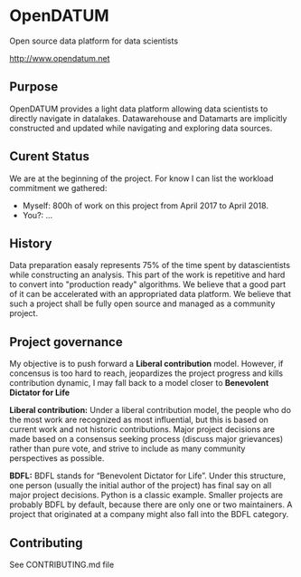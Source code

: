 # OpenDATUM
Open source data platform for data scientists 

http://www.opendatum.net

## Purpose
OpenDATUM provides a light data platform allowing data scientists to directly navigate in datalakes.
Datawarehouse and Datamarts are implicitly constructed and updated while navigating and exploring data sources.

## Curent Status
We are at the beginning of the project. For know I can list the workload commitment we gathered:
 - Myself: 800h of work on this project from April 2017 to April 2018.
 - You?: ...

## History
Data preparation easaly represents 75% of the time spent by datascientists while constructing an analysis. This part of the work is repetitive and hard to convert into "production ready" algorithms. We believe that a good part of it can be accelerated with an appropriated data platform. 
We believe that such a project shall be fully open source and managed as a community project.

## Project governance
My objective is to push forward a **Liberal contribution** model. However, if concensus is too hard to reach, jeopardizes the project progress and kills contribution dynamic, I may fall back to a model closer to **Benevolent Dictator for Life**

**Liberal contribution:** Under a liberal contribution model, the people who do the most work are recognized as most influential, but this is based on current work and not historic contributions. Major project decisions are made based on a consensus seeking process (discuss major grievances) rather than pure vote, and strive to include as many community perspectives as possible.

**BDFL:** BDFL stands for “Benevolent Dictator for Life”. Under this structure, one person (usually the initial author of the project) has final say on all major project decisions. Python is a classic example. Smaller projects are probably BDFL by default, because there are only one or two maintainers. A project that originated at a company might also fall into the BDFL category.

## Contributing
See CONTRIBUTING.md file
